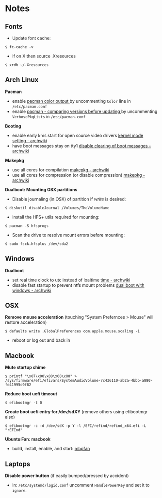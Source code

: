 # Notes

## Fonts

* Update font cache:
```
$ fc-cache -v
```

* If on X then source .Xresources
```
$ xrdb ~/.Xresources
```

## Arch Linux

**Pacman**

* enable [pacman color output ](https://wiki.archlinux.org/index.php/pacman#Color_output) by uncommenting `Color` line in `/etc/pacman.conf`
* enable [pacman - comparing versions before updating ](https://wiki.archlinux.org/index.php/pacman#Comparing_versions_before_updating) by uncommenting `VerbosePkgLists` in `/etc/pacman.conf`

**Booting**

* enable early kms start for open source video drivers [kernel mode setting - archwiki](https://wiki.archlinux.org/index.php/Kernel_mode_setting#Early_KMS_start)
* have boot messages stay on tty1 [disable clearing of boot messages - archwiki](https://wiki.archlinux.org/index.php/disable_clearing_of_boot_messages)

**Makepkg**

* use all cores for compilation [makepkg - archwiki](https://wiki.archlinux.org/index.php/Makepkg#MAKEFLAGS)
* use all cores for compression (or disable compression) [makepkg - archwiki](https://wiki.archlinux.org/index.php/Makepkg#Utilizing_multiple_cores_on_compression)

**Dualboot: Mounting OSX partitions**

* Disable journaling (in OSX) of partition if *write* is desired:
```
$ diskutil disableJournal /Volumes/TheVolumeName
```
* Install the HFS+ utils required for mounting:
```
$ pacman -S hfsprogs
```
* Scan the drive to resolve mount errors before mounting:
```
$ sudo fsck.hfsplus /dev/sda2
```

## Windows
**Dualboot**

* set real time clock to utc instead of loaltime [time - archwiki](https://wiki.archlinux.org/index.php/time#UTC_in_Windows)
* disable fast startup to prevent ntfs mount problems [dual boot with windows - archwiki](https://wiki.archlinux.org/index.php/Dual_boot_with_Windows#Fast_Start-Up)

## OSX

**Remove mouse acceleration** (touching "System Prefernces > Mouse" will restore acceleration) 

```
$ defaults write .GlobalPreferences com.apple.mouse.scaling -1
```
* reboot or log out and back in

## Macbook

**Mute startup chime**

```
$ printf "\x07\x00\x00\x00\x00" > /sys/firmware/efi/efivars/SystemAudioVolume-7c436110-ab2a-4bbb-a880-fe41995c9f82
```

**Reduce boot uefi timeout**

```
$ efibootmgr -t 0
```

**Create boot uefi entry for /dev/sdXY** (remove others using efibootmgr also)

```
$ efibootmgr -c -d /dev/sdX -p Y -l /EFI/refind/refind_x64.efi -L "rEFInd"
```

**Ubuntu Fan: macbook**

* build, install, enable, and start: [mbpfan](https://github.com/dgraziotin/mbpfan)

## Laptops

**Disable power button** (if easily bumped/pressed by accident)

* In: `/etc/systemd/logid.conf` uncomment `HandlePowerKey` and set it to `ignore`.
